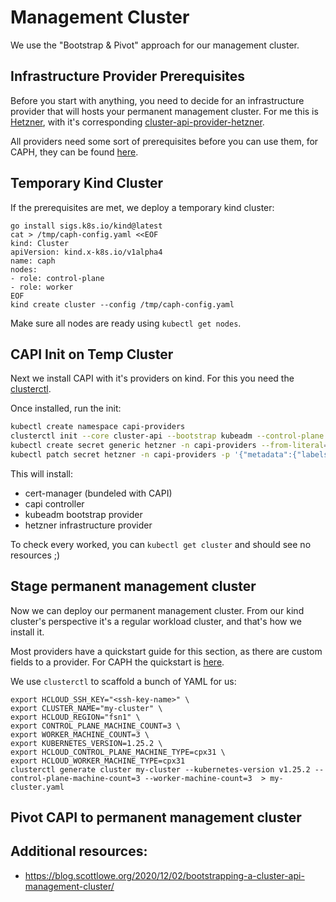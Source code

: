 # Management Cluster

We use the "Bootstrap & Pivot" approach for our management cluster.

## Infrastructure Provider Prerequisites

Before you start with anything, you need to decide for an infrastructure provider that will hosts your permanent management cluster. For me this is [Hetzner](https://hetzner.de), with it's corresponding [cluster-api-provider-hetzner](https://github.com/syself/cluster-api-provider-hetzner). 

All providers need some sort of prerequisites before you can use them, for CAPH, they can be found [here](https://github.com/syself/cluster-api-provider-hetzner/blob/main/docs/topics/preparation.md).


## Temporary Kind Cluster

If the prerequisites are met, we deploy a temporary kind cluster:

```
go install sigs.k8s.io/kind@latest
cat > /tmp/caph-config.yaml <<EOF 
kind: Cluster
apiVersion: kind.x-k8s.io/v1alpha4
name: caph
nodes:
- role: control-plane
- role: worker
EOF
kind create cluster --config /tmp/caph-config.yaml
```

Make sure all nodes are ready using `kubectl get nodes`.

## CAPI Init on Temp Cluster

Next we install CAPI with it's providers on kind. For this you need the [clusterctl](https://cluster-api.sigs.k8s.io/user/quick-start.html#install-clusterctl). 

Once installed, run the init:

```bash
kubectl create namespace capi-providers
clusterctl init --core cluster-api --bootstrap kubeadm --control-plane kubeadm --infrastructure hetzner -n capi-providers
kubectl create secret generic hetzner -n capi-providers --from-literal=hcloud=$HCLOUD_TOKEN
kubectl patch secret hetzner -n capi-providers -p '{"metadata":{"labels":{"clusterctl.cluster.x-k8s.io/move":""}}}'
```

This will install:
- cert-manager (bundeled with CAPI)
- capi controller 
- kubeadm bootstrap provider
- hetzner infrastructure provider

To check every worked, you can `kubectl get cluster` and should see no resources ;)

## Stage permanent management cluster

Now we can deploy our permanent management cluster. From our kind cluster's perspective it's a regular workload cluster, and that's how we install it.

Most providers have a quickstart guide for this section, as there are custom fields to a provider. For CAPH the quickstart is [here](https://github.com/syself/cluster-api-provider-hetzner/blob/main/docs/topics/quickstart.md). 

We use `clusterctl` to scaffold a bunch of YAML for us:

```
export HCLOUD_SSH_KEY="<ssh-key-name>" \
export CLUSTER_NAME="my-cluster" \
export HCLOUD_REGION="fsn1" \
export CONTROL_PLANE_MACHINE_COUNT=3 \
export WORKER_MACHINE_COUNT=3 \
export KUBERNETES_VERSION=1.25.2 \
export HCLOUD_CONTROL_PLANE_MACHINE_TYPE=cpx31 \
export HCLOUD_WORKER_MACHINE_TYPE=cpx31
clusterctl generate cluster my-cluster --kubernetes-version v1.25.2 --control-plane-machine-count=3 --worker-machine-count=3  > my-cluster.yaml
```

## Pivot CAPI to permanent management cluster

## Additional resources:
- https://blog.scottlowe.org/2020/12/02/bootstrapping-a-cluster-api-management-cluster/